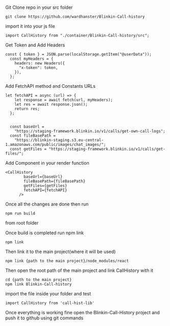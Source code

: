 Git Clone repo in your src folder

```
git clone https://github.com/wardhanster/Blinkin-Call-history
```

import it into your js file

```
import CallHistory from "./container/Blinkin-Call-history/src";

```

Get Token and Add Headers

```
const { token } = JSON.parse(localStorage.getItem("@userData"));
  const myHeaders = {
    headers: new Headers({
      "x-token": token,
    }),
  };
```

Add FetchAPI method and Constants URLs

```
let fetchAPI = async (url) => {
    let response = await fetch(url, myHeaders);
    let res = await response.json();
    return res;
  };
  

  const baseUrl =
    "https://staging-framework.blinkin.io/v1/calls/get-own-call-logs";
  const fileBasePath =
    "https://blinkin-staging.s3.eu-central-1.amazonaws.com/public/images/chat_images/";
  const getFiles = "https://staging-framework.blinkin.io/v1/calls/get-files/";
```

Add Component in your render function 

```
<CallHistory
        baseUrl={baseUrl}
        fileBasePath={fileBasePath}
        getFiles={getFiles}
        fetchAPI={fetchAPI}
      />
```

Once all the changes are done then run 
```
npm run build
```
from root folder

Once build is completed run npm link
```
npm link
```

Then link it to the main project(where it will be used)
```
npm link {path to the main project}/node_modules/react
```

Then open the root path of the main project and link CallHistory with it
```
cd {path to the main project}
npm link Blinkin-Call-history
```

import the file inside your folder and test
```
import CallHistory from 'call-hist-lib'
```

Once everything is working fine open the Blinkin-Call-History project and push it to github using git commands
